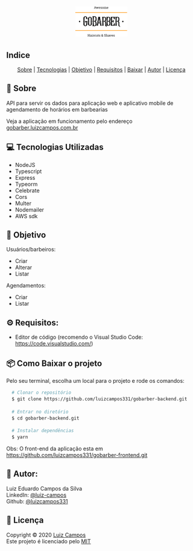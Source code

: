 <h1 align="center">
  <img src="src/assets/logo.svg" height="80">
</h1>

## Indice
<p align="center">
  <a href="#bookmark-sobre">Sobre</a> |
  <a href="#computer-tecnologias-utilizadas">Tecnologias</a> |
  <a href="#dart-objetivo">Objetivo</a> |
  <a href="#gear-requisitos">Requisitos</a> |
  <a href="#package-como-baixar-o-projeto">Baixar</a> |
  <a href="#bust_in_silhouette-autor">Autor</a> |
  <a href="#pencil-licença">Licença</a>
</p>

## :bookmark: Sobre
API para servir os dados para aplicação web e aplicativo mobile de agendamento de horários em barbearias

Veja a aplicação em funcionamento pelo endereço <a href="https://gobarber.luizcampos.com.br">gobarber.luizcampos.com.br</a>

## :computer: Tecnologias Utilizadas
- NodeJS
- Typescript
- Express
- Typeorm
- Celebrate
- Cors
- Multer
- Nodemailer
- AWS sdk

## :dart: Objetivo
Usuários/barbeiros:
- Criar
- Alterar
- Listar

Agendamentos:
- Criar
- Listar

## :gear: Requisitos:
- Editor de código (recomendo o Visual Studio Code: https://code.visualstudio.com/)

## :package: Como Baixar o projeto
Pelo seu terminal, escolha um local para o projeto e rode os comandos:
```bash
  # Clonar o repositório
  $ git clone https://github.com/luizcampos331/gobarber-backend.git

  # Entrar no diretório
  $ cd gobarber-backend.git

  # Instalar dependências
  $ yarn

```
Obs: O front-end da aplicação esta em https://github.com/luizcampos331/gobarber-frontend.git

## :bust_in_silhouette: Autor:
Luiz Eduardo Campos da Silva</br>
LinkedIn: <a href="https://www.linkedin.com/in/luiz-campos">@luiz-campos</a></br>
Github: <a href="https://www.github.com/luizcampos331">@luizcampos331</a>


## :pencil: Licença
Copyright © 2020 <a href="https://www.github.com/luizcampos331">Luiz Campos</a></br>
Este projeto é licenciado pelo <a href="LICENSE">MIT</a>
